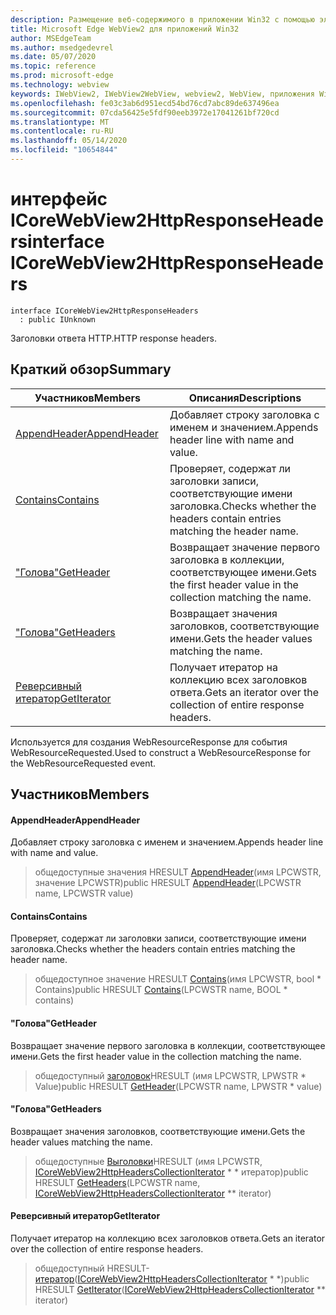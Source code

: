 ```yaml
---
description: Размещение веб-содержимого в приложении Win32 с помощью элемента управления Microsoft Edge WebView2
title: Microsoft Edge WebView2 для приложений Win32
author: MSEdgeTeam
ms.author: msedgedevrel
ms.date: 05/07/2020
ms.topic: reference
ms.prod: microsoft-edge
ms.technology: webview
keywords: IWebView2, IWebView2WebView, webview2, WebView, приложения Win32, Win32, EDGE, ICoreWebView2, ICoreWebView2Controller, элемент управления "веб-браузер", HTML Edge
ms.openlocfilehash: fe03c3ab6d951ecd54bd76cd7abc89de637496ea
ms.sourcegitcommit: 07cda56425e5fdf90eeb3972e17041261bf720cd
ms.translationtype: MT
ms.contentlocale: ru-RU
ms.lasthandoff: 05/14/2020
ms.locfileid: "10654844"
---
```

# <span data-ttu-id="e349a-104">интерфейс ICoreWebView2HttpResponseHeaders</span><span class="sxs-lookup"><span data-stu-id="e349a-104">interface ICoreWebView2HttpResponseHeaders</span></span> 

```
interface ICoreWebView2HttpResponseHeaders
  : public IUnknown
```

<span data-ttu-id="e349a-105">Заголовки ответа HTTP.</span><span class="sxs-lookup"><span data-stu-id="e349a-105">HTTP response headers.</span></span>

## <span data-ttu-id="e349a-106">Краткий обзор</span><span class="sxs-lookup"><span data-stu-id="e349a-106">Summary</span></span>

 <span data-ttu-id="e349a-107">Участников</span><span class="sxs-lookup"><span data-stu-id="e349a-107">Members</span></span>                        | <span data-ttu-id="e349a-108">Описания</span><span class="sxs-lookup"><span data-stu-id="e349a-108">Descriptions</span></span>
--------------------------------|---------------------------------------------
[<span data-ttu-id="e349a-109">AppendHeader</span><span class="sxs-lookup"><span data-stu-id="e349a-109">AppendHeader</span></span>](#appendheader) | <span data-ttu-id="e349a-110">Добавляет строку заголовка с именем и значением.</span><span class="sxs-lookup"><span data-stu-id="e349a-110">Appends header line with name and value.</span></span>
[<span data-ttu-id="e349a-111">Contains</span><span class="sxs-lookup"><span data-stu-id="e349a-111">Contains</span></span>](#contains) | <span data-ttu-id="e349a-112">Проверяет, содержат ли заголовки записи, соответствующие имени заголовка.</span><span class="sxs-lookup"><span data-stu-id="e349a-112">Checks whether the headers contain entries matching the header name.</span></span>
[<span data-ttu-id="e349a-113">"Голова"</span><span class="sxs-lookup"><span data-stu-id="e349a-113">GetHeader</span></span>](#getheader) | <span data-ttu-id="e349a-114">Возвращает значение первого заголовка в коллекции, соответствующее имени.</span><span class="sxs-lookup"><span data-stu-id="e349a-114">Gets the first header value in the collection matching the name.</span></span>
[<span data-ttu-id="e349a-115">"Голова"</span><span class="sxs-lookup"><span data-stu-id="e349a-115">GetHeaders</span></span>](#getheaders) | <span data-ttu-id="e349a-116">Возвращает значения заголовков, соответствующие имени.</span><span class="sxs-lookup"><span data-stu-id="e349a-116">Gets the header values matching the name.</span></span>
[<span data-ttu-id="e349a-117">Реверсивный итератор</span><span class="sxs-lookup"><span data-stu-id="e349a-117">GetIterator</span></span>](#getiterator) | <span data-ttu-id="e349a-118">Получает итератор на коллекцию всех заголовков ответа.</span><span class="sxs-lookup"><span data-stu-id="e349a-118">Gets an iterator over the collection of entire response headers.</span></span>

<span data-ttu-id="e349a-119">Используется для создания WebResourceResponse для события WebResourceRequested.</span><span class="sxs-lookup"><span data-stu-id="e349a-119">Used to construct a WebResourceResponse for the WebResourceRequested event.</span></span>

## <span data-ttu-id="e349a-120">Участников</span><span class="sxs-lookup"><span data-stu-id="e349a-120">Members</span></span>

#### <span data-ttu-id="e349a-121">AppendHeader</span><span class="sxs-lookup"><span data-stu-id="e349a-121">AppendHeader</span></span> 

<span data-ttu-id="e349a-122">Добавляет строку заголовка с именем и значением.</span><span class="sxs-lookup"><span data-stu-id="e349a-122">Appends header line with name and value.</span></span>

> <span data-ttu-id="e349a-123">общедоступные значения HRESULT [AppendHeader](#appendheader)(имя LPCWSTR, значение LPCWSTR)</span><span class="sxs-lookup"><span data-stu-id="e349a-123">public HRESULT [AppendHeader](#appendheader)(LPCWSTR name, LPCWSTR value)</span></span>

#### <span data-ttu-id="e349a-124">Contains</span><span class="sxs-lookup"><span data-stu-id="e349a-124">Contains</span></span> 

<span data-ttu-id="e349a-125">Проверяет, содержат ли заголовки записи, соответствующие имени заголовка.</span><span class="sxs-lookup"><span data-stu-id="e349a-125">Checks whether the headers contain entries matching the header name.</span></span>

> <span data-ttu-id="e349a-126">общедоступное значение HRESULT [Contains](#contains)(имя LPCWSTR, bool \* Contains)</span><span class="sxs-lookup"><span data-stu-id="e349a-126">public HRESULT [Contains](#contains)(LPCWSTR name, BOOL \* contains)</span></span>

#### <span data-ttu-id="e349a-127">"Голова"</span><span class="sxs-lookup"><span data-stu-id="e349a-127">GetHeader</span></span> 

<span data-ttu-id="e349a-128">Возвращает значение первого заголовка в коллекции, соответствующее имени.</span><span class="sxs-lookup"><span data-stu-id="e349a-128">Gets the first header value in the collection matching the name.</span></span>

> <span data-ttu-id="e349a-129">общедоступный [заголовок](#getheader)HRESULT (имя LPCWSTR, LPWSTR \* Value)</span><span class="sxs-lookup"><span data-stu-id="e349a-129">public HRESULT [GetHeader](#getheader)(LPCWSTR name, LPWSTR \* value)</span></span>

#### <span data-ttu-id="e349a-130">"Голова"</span><span class="sxs-lookup"><span data-stu-id="e349a-130">GetHeaders</span></span> 

<span data-ttu-id="e349a-131">Возвращает значения заголовков, соответствующие имени.</span><span class="sxs-lookup"><span data-stu-id="e349a-131">Gets the header values matching the name.</span></span>

> <span data-ttu-id="e349a-132">общедоступные [Выголовки](#getheaders)HRESULT (имя LPCWSTR, [ICoreWebView2HttpHeadersCollectionIterator](icorewebview2httpheaderscollectioniterator.md) \* \* итератор)</span><span class="sxs-lookup"><span data-stu-id="e349a-132">public HRESULT [GetHeaders](#getheaders)(LPCWSTR name, [ICoreWebView2HttpHeadersCollectionIterator](icorewebview2httpheaderscollectioniterator.md) \*\* iterator)</span></span>

#### <span data-ttu-id="e349a-133">Реверсивный итератор</span><span class="sxs-lookup"><span data-stu-id="e349a-133">GetIterator</span></span> 

<span data-ttu-id="e349a-134">Получает итератор на коллекцию всех заголовков ответа.</span><span class="sxs-lookup"><span data-stu-id="e349a-134">Gets an iterator over the collection of entire response headers.</span></span>

> <span data-ttu-id="e349a-135">общедоступный HRESULT- [итератор](#getiterator)([ICoreWebView2HttpHeadersCollectionIterator](icorewebview2httpheaderscollectioniterator.md) \* \*)</span><span class="sxs-lookup"><span data-stu-id="e349a-135">public HRESULT [GetIterator](#getiterator)([ICoreWebView2HttpHeadersCollectionIterator](icorewebview2httpheaderscollectioniterator.md) \*\* iterator)</span></span>

